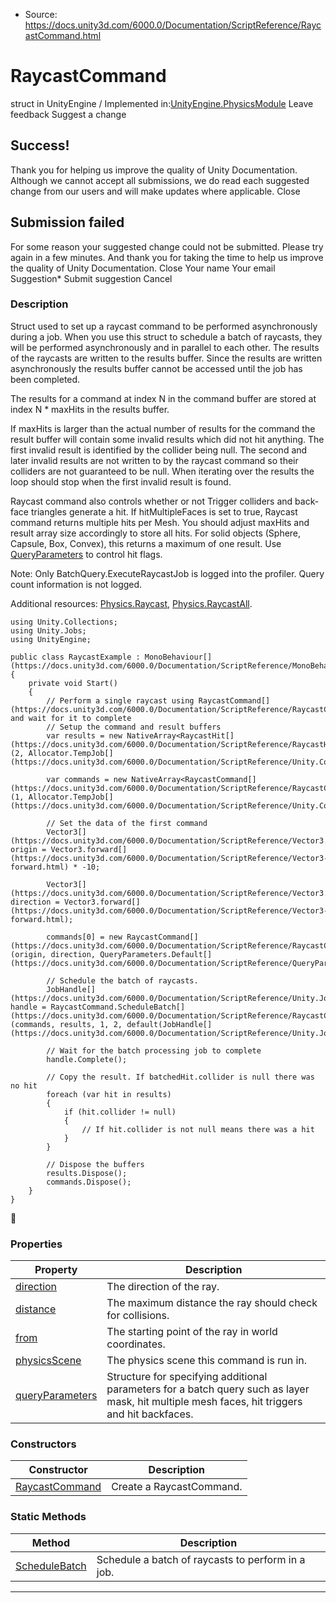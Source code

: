 * Source: https://docs.unity3d.com/6000.0/Documentation/ScriptReference/RaycastCommand.html

# RaycastCommand
struct in UnityEngine
/
Implemented in:[UnityEngine.PhysicsModule](https://docs.unity3d.com/6000.0/Documentation/ScriptReference/UnityEngine.PhysicsModule.html)
Leave feedback
Suggest a change
## Success!
Thank you for helping us improve the quality of Unity Documentation. Although we cannot accept all submissions, we do read each suggested change from our users and will make updates where applicable.
Close
## Submission failed
For some reason your suggested change could not be submitted. Please <a>try again</a> in a few minutes. And thank you for taking the time to help us improve the quality of Unity Documentation.
Close
Your name Your email Suggestion* Submit suggestion
Cancel
### Description
Struct used to set up a raycast command to be performed asynchronously during a job.
When you use this struct to schedule a batch of raycasts, they will be performed asynchronously and in parallel to each other. The results of the raycasts are written to the results buffer. Since the results are written asynchronously the results buffer cannot be accessed until the job has been completed.  
  
The results for a command at index N in the command buffer are stored at index N * maxHits in the results buffer.  
  
If maxHits is larger than the actual number of results for the command the result buffer will contain some invalid results which did not hit anything. The first invalid result is identified by the collider being null. The second and later invalid results are not written to by the raycast command so their colliders are not guaranteed to be null. When iterating over the results the loop should stop when the first invalid result is found.  
  
Raycast command also controls whether or not Trigger colliders and back-face triangles generate a hit. If hitMultipleFaces is set to true, Raycast command returns multiple hits per Mesh. You should adjust maxHits and result array size accordingly to store all hits. For solid objects (Sphere, Capsule, Box, Convex), this returns a maximum of one result. Use [QueryParameters](https://docs.unity3d.com/6000.0/Documentation/ScriptReference/QueryParameters.html) to control hit flags.  
  
Note: Only BatchQuery.ExecuteRaycastJob is logged into the profiler. Query count information is not logged.  
  
Additional resources: [Physics.Raycast](https://docs.unity3d.com/6000.0/Documentation/ScriptReference/Physics.Raycast.html), [Physics.RaycastAll](https://docs.unity3d.com/6000.0/Documentation/ScriptReference/Physics.RaycastAll.html).
```
using Unity.Collections;
using Unity.Jobs;
using UnityEngine;  
  
public class RaycastExample : MonoBehaviour[](https://docs.unity3d.com/6000.0/Documentation/ScriptReference/MonoBehaviour.html)
{
    private void Start()
    {
        // Perform a single raycast using RaycastCommand[](https://docs.unity3d.com/6000.0/Documentation/ScriptReference/RaycastCommand.html) and wait for it to complete
        // Setup the command and result buffers
        var results = new NativeArray<RaycastHit[](https://docs.unity3d.com/6000.0/Documentation/ScriptReference/RaycastHit.html)>(2, Allocator.TempJob[](https://docs.unity3d.com/6000.0/Documentation/ScriptReference/Unity.Collections.Allocator.TempJob.html));  
  
        var commands = new NativeArray<RaycastCommand[](https://docs.unity3d.com/6000.0/Documentation/ScriptReference/RaycastCommand.html)>(1, Allocator.TempJob[](https://docs.unity3d.com/6000.0/Documentation/ScriptReference/Unity.Collections.Allocator.TempJob.html));  
  
        // Set the data of the first command
        Vector3[](https://docs.unity3d.com/6000.0/Documentation/ScriptReference/Vector3.html) origin = Vector3.forward[](https://docs.unity3d.com/6000.0/Documentation/ScriptReference/Vector3-forward.html) * -10;  
  
        Vector3[](https://docs.unity3d.com/6000.0/Documentation/ScriptReference/Vector3.html) direction = Vector3.forward[](https://docs.unity3d.com/6000.0/Documentation/ScriptReference/Vector3-forward.html);  
  
        commands[0] = new RaycastCommand[](https://docs.unity3d.com/6000.0/Documentation/ScriptReference/RaycastCommand.html)(origin, direction, QueryParameters.Default[](https://docs.unity3d.com/6000.0/Documentation/ScriptReference/QueryParameters.Default.html));  
  
        // Schedule the batch of raycasts.
        JobHandle[](https://docs.unity3d.com/6000.0/Documentation/ScriptReference/Unity.Jobs.JobHandle.html) handle = RaycastCommand.ScheduleBatch[](https://docs.unity3d.com/6000.0/Documentation/ScriptReference/RaycastCommand.ScheduleBatch.html)(commands, results, 1, 2, default(JobHandle[](https://docs.unity3d.com/6000.0/Documentation/ScriptReference/Unity.Jobs.JobHandle.html)));  
  
        // Wait for the batch processing job to complete
        handle.Complete();  
  
        // Copy the result. If batchedHit.collider is null there was no hit
        foreach (var hit in results)
        {
            if (hit.collider != null)
            {
                // If hit.collider is not null means there was a hit
            }
        }  
  
        // Dispose the buffers
        results.Dispose();
        commands.Dispose();
    }
}

```

### Properties
Property | Description  
---|---  
[direction](https://docs.unity3d.com/6000.0/Documentation/ScriptReference/RaycastCommand-direction.html) | The direction of the ray.  
[distance](https://docs.unity3d.com/6000.0/Documentation/ScriptReference/RaycastCommand-distance.html) | The maximum distance the ray should check for collisions.  
[from](https://docs.unity3d.com/6000.0/Documentation/ScriptReference/RaycastCommand-from.html) | The starting point of the ray in world coordinates.  
[physicsScene](https://docs.unity3d.com/6000.0/Documentation/ScriptReference/RaycastCommand-physicsScene.html) | The physics scene this command is run in.  
[queryParameters](https://docs.unity3d.com/6000.0/Documentation/ScriptReference/RaycastCommand-queryParameters.html) | Structure for specifying additional parameters for a batch query such as layer mask, hit multiple mesh faces, hit triggers and hit backfaces.  
### Constructors
Constructor | Description  
---|---  
[RaycastCommand](https://docs.unity3d.com/6000.0/Documentation/ScriptReference/RaycastCommand-ctor.html) | Create a RaycastCommand.  
### Static Methods
Method | Description  
---|---  
[ScheduleBatch](https://docs.unity3d.com/6000.0/Documentation/ScriptReference/RaycastCommand.ScheduleBatch.html) | Schedule a batch of raycasts to perform in a job.  
* * *
